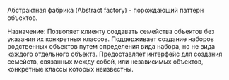 Абстрактная фабрика (Abstract factory) - порождающий паттерн объектов. 

Назначение: Позволяет клиенту создавать семейства объектов без указания их конкретных классов. Поддерживает создание наборов родственных объектов путем определения вида набора, но не вида каждого отдельного объекта. Предоставляет интерфейс для создания семейств, связанных между собой, или независимых объектов, конкретные классы которых неизвестны.
